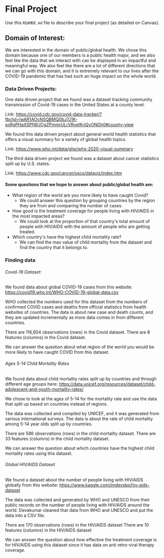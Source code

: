 # Final Project
Use this `REAMDE.md` file to describe your final project (as detailed on Canvas).

## Domain of Interest:

We are interested in the domain of public/global health. We chose this domain because one of our members is a public health major, and we also feel like the data that we interact with can be displayed in an impactful and meaningful way. We also feel like there are a lot of different directions that we can go with this domain, and it is extremely relevant to our lives after the COVID-19 pandemic that has had such an huge impact on the whole world.

### Data Driven Projects:

One data driven project that we found was a dataset tracking community transmission of Covid-19 cases in the United States at a county level.

Link: https://covid.cdc.gov/covid-data-tracker/?fbclid=IwAR1AOcNSQBMQ0bJ7J1K-soRgPHaXSPfj6UCgZPmmrULrVRyelKriQyONGh0#county-view

We found this data driven project about general world health statistics that offers a visual summary for a variety of global health topics.

Link: https://www.who.int/data/gho/whs-2020-visual-summary

The third data driven project we found was a dataset about cancer statistics split up by U.S. states.

Link: https://www.cdc.gov/cancer/uscs/dataviz/index.htm


#### Some questions that we hope to answer about public/global health are:

- What region of the world are you more likely to have caught Covid?
    - We could answer this question by grouping countries by the region they are from and comparing the number of cases.
- How good is the treatment coverage for people living with HIV/AIDS in the most impacted areas?
    - We could look at the proportion of that country's total amount of people with HIV/AIDS with the amount of people who are getting treated.
- Which country's have the highest child mortality rate?
    - We can find the max value of child mortality from the dataset and find the country that it belongs to.


### Finding data

###### Covid-19 Dataset:

We found data about global COVID-19 cases from this website:
https://covid19.who.int/WHO-COVID-19-global-data.csv

WHO collected the numbers used for this dataset from the numbers of confirmed COVID cases and deaths from official statistics from health websites of countries. The data is about new case and death counts, and they are updated incrementally as more data comes in from different countries.

There are 116,604 observations (rows) in the Covid dataset.
There are 8 features (columns) in the Covid dataset.

We can answer the question about what region of the world you would be more likely to have caught COVID from this dataset.

###### Ages 5-14 Child Mortality Rates

We found data about child mortality rates split up by countries and through different age groups here:
https://data.unicef.org/resources/dataset/child-adolescent-and-youth-mortality-rates/

We chose to look at the ages of 5-14 for the mortality rate and use the data that split up based on countries instead of regions.

The data was collected and compiled by UNICEF, and it was generated from various international surveys. The data is about the rate of child mortality among 5-14 year olds split up by countries.

There are 586 observations (rows) in the child mortality dataset.
There are 33 features (columns) in the child mortality dataset.

We can answer the question about which countries have the highest child mortality rates using this dataset.


###### Global HIV/AIDS Dataset

We found a dataset about the number of people living with HIV/AIDS globally from this website:
https://www.kaggle.com/imdevskp/hiv-aids-dataset

The data was collected and generated by WHO and UNESCO from their public records on the number of people living with HIV/AIDS around the world. Devakumar cleaned that data from WHO and UNESCO and put the data into a CSV file.

There are 170 observations (rows) in the HIV/AIDS dataset
There are 10 features (columns) in the HIV/AIDS dataset

We can answer the question about how effective the treatment coverage is for HIV/AIDS using this dataset since it has data on anti retro-viral therapy coverage.
